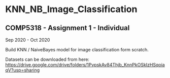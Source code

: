 # KNN_NB_Image_Classification
## COMP5318 - Assignment 1 - Individual
Sep 2020 - Oct 2020

Build KNN / NaiveBayes model for image classification form scratch.



Datasets can be downloaded from here: 
https://drive.google.com/drive/folders/1PvpskAv84Thjb_KnnPkOSkIzHSqoiaqV?usp=sharing
